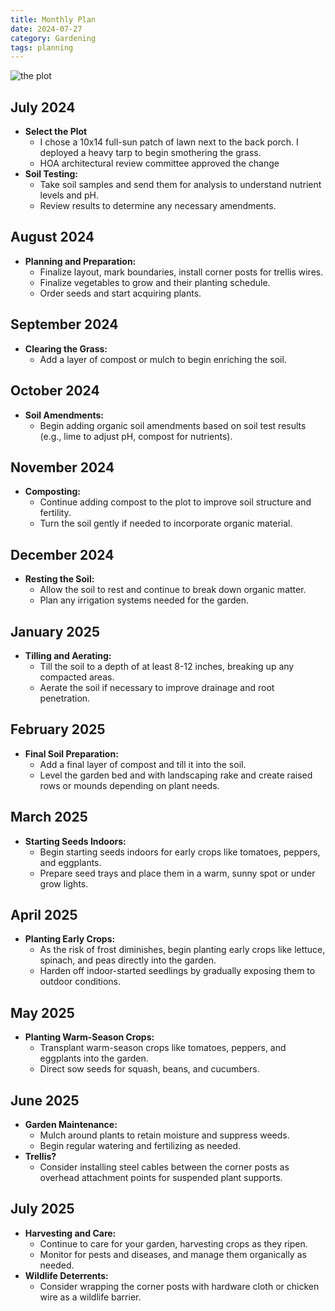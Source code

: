 ```yaml
---
title: Monthly Plan
date: 2024-07-27
category: Gardening
tags: planning
---
```


![the plot](https://github.com/user-attachments/assets/41ff140f-d3be-435f-98ca-478fdfe234f1)

## July 2024

- **Select the Plot**
    - I chose a 10x14 full-sun patch of lawn next to the back porch. I deployed a heavy tarp to begin smothering the grass.
    - HOA architectural review committee approved the change
- **Soil Testing:**
    - Take soil samples and send them for analysis to understand nutrient levels and pH.
    - Review results to determine any necessary amendments.

## August 2024

- **Planning and Preparation:**
    - Finalize layout, mark boundaries, install corner posts for trellis wires.
    - Finalize vegetables to grow and their planting schedule.
    - Order seeds and start acquiring plants.

## September 2024

- **Clearing the Grass:**
    - Add a layer of compost or mulch to begin enriching the soil.

## October 2024

- **Soil Amendments:**
    - Begin adding organic soil amendments based on soil test results (e.g., lime to adjust pH, compost for nutrients).

## November 2024

- **Composting:**
    - Continue adding compost to the plot to improve soil structure and fertility.
    - Turn the soil gently if needed to incorporate organic material.

## December 2024

- **Resting the Soil:**
    - Allow the soil to rest and continue to break down organic matter.
    - Plan any irrigation systems needed for the garden.

## January 2025

- **Tilling and Aerating:**
    - Till the soil to a depth of at least 8-12 inches, breaking up any compacted areas.
    - Aerate the soil if necessary to improve drainage and root penetration.

## February 2025

- **Final Soil Preparation:**
    - Add a final layer of compost and till it into the soil.
    - Level the garden bed and with landscaping rake and create raised rows or mounds depending on plant needs.

## March 2025

- **Starting Seeds Indoors:**
    - Begin starting seeds indoors for early crops like tomatoes, peppers, and eggplants.
    - Prepare seed trays and place them in a warm, sunny spot or under grow lights.

## April 2025

- **Planting Early Crops:**
    - As the risk of frost diminishes, begin planting early crops like lettuce, spinach, and peas directly into the garden.
    - Harden off indoor-started seedlings by gradually exposing them to outdoor conditions.

## May 2025

- **Planting Warm-Season Crops:**
    - Transplant warm-season crops like tomatoes, peppers, and eggplants into the garden.
    - Direct sow seeds for squash, beans, and cucumbers.

## June 2025

- **Garden Maintenance:**
    - Mulch around plants to retain moisture and suppress weeds.
    - Begin regular watering and fertilizing as needed.
- **Trellis?**
    - Consider installing steel cables between the corner posts as overhead attachment points for suspended plant supports.

## July 2025

- **Harvesting and Care:**
    - Continue to care for your garden, harvesting crops as they ripen.
    - Monitor for pests and diseases, and manage them organically as needed.
- **Wildlife Deterrents:**
    - Consider wrapping the corner posts with hardware cloth or chicken wire as a wildlife barrier.